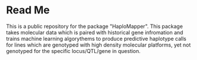 # Read Me

This is a public repository for the package "HaploMapper". This package takes molecular data which is paired with historical gene infromation and trains machine learning algorythems to produce predictive haplotype calls for lines which are genotyped with high density molecular platforms, yet not genotyped for the specific locus/QTL/gene in question.
